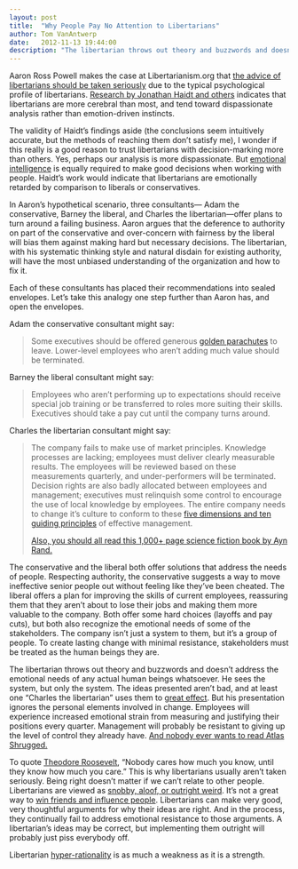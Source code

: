 ```yaml
---
layout: post
title:  "Why People Pay No Attention to Libertarians"
author: Tom VanAntwerp
date:   2012-11-13 19:44:00
description: "The libertarian throws out theory and buzzwords and doesn’t address the emotional needs of any actual human beings whatsoever."
---
```


Aaron Ross Powell makes the case at Libertarianism.org that [the advice of libertarians should be taken seriously](http://www.libertarianism.org/blog/why-people-should-pay-more-attention-libertarians) due to the typical psychological profile of libertarians. [Research by Jonathan Haidt and others](http://www.plosone.org/article/info%3Adoi%2F10.1371%2Fjournal.pone.0042366) indicates that libertarians are more cerebral than most, and tend toward dispassionate analysis rather than emotion-driven instincts.

The validity of Haidt’s findings aside (the conclusions seem intuitively accurate, but the methods of reaching them don’t satisfy me), I wonder if this really is a good reason to trust libertarians with decision-marking more than others. Yes, perhaps our analysis is more dispassionate. But [emotional intelligence](http://en.wikipedia.org/wiki/Emotional_intelligence) is equally required to make good decisions when working with people. Haidt’s work would indicate that libertarians are emotionally retarded by comparison to liberals or conservatives.

In Aaron’s hypothetical scenario, three consultants— Adam the conservative, Barney the liberal, and Charles the libertarian—offer plans to turn around a failing business. Aaron argues that the deference to authority on part of the conservative and over-concern with fairness by the liberal will bias them against making hard but necessary decisions. The libertarian, with his systematic thinking style and natural disdain for existing authority, will have the most unbiased understanding of the organization and how to fix it.

Each of these consultants has placed their recommendations into sealed envelopes. Let’s take this analogy one step further than Aaron has, and open the envelopes.

Adam the conservative consultant might say:

> Some executives should be offered generous [golden parachutes](http://en.wikipedia.org/wiki/Golden_parachute) to leave. Lower-level employees who aren’t adding much value should be terminated.

Barney the liberal consultant might say:

> Employees who aren’t performing up to expectations should receive special job training or be transferred to roles more suiting their skills. Executives should take a pay cut until the company turns around.

Charles the libertarian consultant might say:

> The company fails to make use of market principles. Knowledge processes are lacking; employees must deliver clearly measurable results. The employees will be reviewed based on these measurements quarterly, and under-performers will be terminated. Decision rights are also badly allocated between employees and management; executives must relinquish some control to encourage the use of local knowledge by employees. The entire company needs to change it’s culture to conform to these [five dimensions and ten guiding principles](http://en.wikipedia.org/wiki/Charles_G._Koch#Market-Based_Management) of effective management.
>
> [Also, you should all read this 1,000+ page science fiction book by Ayn Rand.](http://www.nytimes.com/2009/08/02/business/02bbt.html?_r=0)

The conservative and the liberal both offer solutions that address the needs of people. Respecting authority, the conservative suggests a way to move ineffective senior people out without feeling like they’ve been cheated. The liberal offers a plan for improving the skills of current employees, reassuring them that they aren’t about to lose their jobs and making them more valuable to the company. Both offer some hard choices (layoffs and pay cuts), but both also recognize the emotional needs of some of the stakeholders. The company isn’t just a system to them, but it’s a group of people. To create lasting change with minimal resistance, stakeholders must be treated as the human beings they are.

The libertarian throws out theory and buzzwords and doesn’t address the emotional needs of any actual human beings whatsoever. He sees the system, but only the system. The ideas presented aren’t bad, and at least one “Charles the libertarian” uses them to [great effect](http://www.kochind.com/). But his presentation ignores the personal elements involved in change. Employees will experience increased emotional strain from measuring and justifying their positions every quarter. Management will probably be resistant to giving up the level of control they already have. [And nobody ever wants to read Atlas Shrugged.](http://www.southparkstudios.com/clips/150385/plucked)

To quote [Theodore Roosevelt](http://www.brainyquote.com/quotes/quotes/t/theodorero140484.html), “Nobody cares how much you know, until they know how much you care.” This is why libertarians usually aren’t taken seriously. Being right doesn’t matter if we can’t relate to other people. Libertarians are viewed as [snobby, aloof, or outright weird](http://leftycartoons.com/the-24-types-of-libertarian/). It’s not a great way to [win friends and influence people](http://en.wikipedia.org/wiki/How_to_Win_Friends_and_Influence_People). Libertarians can make very good, very thoughtful arguments for why their ideas are right. And in the process, they continually fail to address emotional resistance to those arguments. A libertarian’s ideas may be correct, but implementing them outright will probably just piss everybody off.

Libertarian [hyper-rationality](http://bigthink.com/ideas/hyper-rationality?page=all) is as much a weakness as it is a strength.
